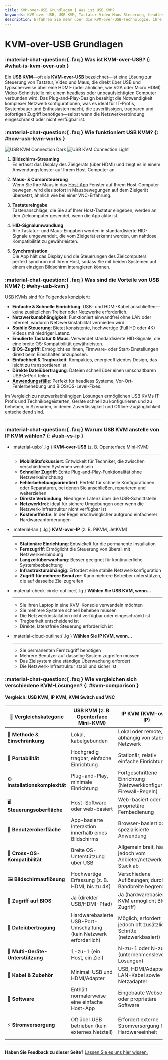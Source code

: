 ```yaml
---
title: KVM-over-USB Grundlagen | Was ist USB KVM?
keywords: KVM-over-USB, USB KVM, Tastatur Video Maus Steuerung, headless Computer, Plug-and-Play, netzwerkunabhängig, IT-Profis, Systembauer, tragbares KVM, BIOS-Zugriff
description: Erfahren Sie mehr über die KVM-over-USB-Technologie, ihre Vorteile und wie sie sich im Vergleich zu anderen KVM-Lösungen verhält. Ideal für IT-Profis und Systembauer, die tragbare und netzwerkunabhängige Gerätesteuerung benötigen.
---
```


# KVM-over-USB Grundlagen

### :material-chat-question:{ .faq } Was ist KVM-over-USB? {: #what-is-kvm-over-usb }

Ein **USB KVM**—oft als **KVM-over-USB** bezeichnet—ist eine Lösung zur Steuerung von Tastatur, Video und Maus, die direkt über USB und typischerweise über eine HDMI- (oder ähnliche, wie VGA oder Micro HDMI) Video-Schnittstelle mit einem headless oder unbeaufsichtigten Computer verbunden wird. Das Plug-and-Play-Design beseitigt die Notwendigkeit komplexer Netzwerkkonfigurationen, was es ideal für IT-Profis, Systembauer und Enthusiasten macht, die zuverlässigen, tragbaren und sofortigen Zugriff benötigen—selbst wenn die Netzwerkverbindung eingeschränkt oder nicht verfügbar ist.

### :material-chat-question:{ .faq } Wie funktioniert USB KVM? {: #how-usb-kvm-works }

![USB KVM Connection Dark](https://assets.openterface.com/images/usbkvm/usb-kvm-connect-dark.svg#only-dark)
![USB KVM Connection Light](https://assets.openterface.com/images/usbkvm/usb-kvm-connect-light.svg#only-light)

1. **Bildschirm-Streaming**  
   Es erfasst das Display des Zielgeräts (über HDMI) und zeigt es in einem Anwendungsfenster auf Ihrem Host-Computer an.

2. **Maus- & Cursorsteuerung**  
   Wenn Sie Ihre Maus in das [Host-App](/app) Fenster auf Ihrem Host-Computer bewegen, wird dies sofort in Mausbewegungen auf dem Zielgerät übersetzt, ähnlich wie bei einer VNC-Erfahrung.

3. **Tastatureingabe**  
   Tastenanschläge, die Sie auf Ihrer Host-Tastatur eingeben, werden an den Zielcomputer gesendet, wenn die App aktiv ist.

4. **HID-Signalumwandlung**  
   Alle Tastatur- und Maus-Eingaben werden in standardisierte HID-Signale umgewandelt, die vom Zielgerät erkannt werden, um nahtlose Kompatibilität zu gewährleisten.

5. **Synchronisation**  
   Die App hält das Display und die Steuerungen des Zielcomputers perfekt synchron mit Ihrem Host, sodass Sie mit beiden Systemen auf einem einzigen Bildschirm interagieren können.

### :material-chat-question:{ .faq } Was sind die Vorteile von USB KVM? {: #why-usb-kvm }

USB KVMs sind für Folgendes konzipiert:

-   **Einfache & Schnelle Einrichtung**: USB- und HDMI-Kabel anschließen—keine zusätzlichen Treiber oder Netzwerke erforderlich.
-   **Netzwerkunabhängigkeit**: Funktioniert einwandfrei ohne LAN oder Internet, wodurch Netzwerkinstabilität vermieden wird.
-   **Stabile Steuerung**: Bietet konsistente, hochwertige (Full HD oder 4K) Videos mit niedriger Latenz.
-   **Emulierte Tastatur & Maus**: Verwendet standardisierte HID-Signale, die eine breite OS-Kompatibilität gewährleisten.
-   **BIOS-Zugriff**: Ermöglicht es Ihnen, Firmware- oder Start-Einstellungen direkt beim Einschalten anzupassen.
-   **Einfachheit & Tragbarkeit**: Kompaktes, energieeffizientes Design, das leicht zu transportieren ist.
-   **Direkte Dateiübertragung**: Dateien schnell über einen umschaltbaren USB-A-Port teilen.
-   **[Anwendungsfälle](/use-cases)**: Perfekt für headless Systeme, Vor-Ort-Fehlerbehebung und BIOS/OS-Level-Fixes.

Im Vergleich zu netzwerkabhängigen Lösungen ermöglichen USB KVMs IT-Profis und Technikbegeisterten, Geräte schnell zu konfigurieren und zu beheben, in Szenarien, in denen Zuverlässigkeit und Offline-Zugänglichkeit entscheidend sind.

---

### :material-chat-question:{ .faq } Warum USB KVM anstelle von IP KVM wählen? {: #usb-vs-ip }

<div class="grid cards" markdown>

-   :material-usb:{ .lg } **KVM-over-USB** (z. B. Openterface Mini-KVM)

    ***

    -   **Mobilitätsfokussiert**: Entwickelt für Techniker, die zwischen verschiedenen Systemen wechseln
    -   **Schneller Zugriff**: Echte Plug-and-Play-Funktionalität ohne Netzwerkeinrichtung
    -   **Fehlerbehebungsorientiert**: Perfekt für schnelle Konfigurationen oder Reparaturen, bei denen Sie anschließen, reparieren und weiterziehen
    -   **Direkte Verbindung**: Niedrigere Latenz über die USB-Schnittstelle
    -   **Netzwerkfrei**: Ideal für sichere Umgebungen oder wenn die Netzwerk-Infrastruktur nicht verfügbar ist
    -   **Kosteneffektiv**: In der Regel erschwinglicher aufgrund einfacherer Hardwareanforderungen

-   :material-lan:{ .lg } **KVM-over-IP** (z. B. PiKVM, JetKVM)

    ***

    -   **Stationäre Einrichtung**: Entwickelt für die permanente Installation
    -   **Fernzugriff**: Ermöglicht die Steuerung von überall mit Netzwerkverbindung
    -   **Langzeitüberwachung**: Besser geeignet für kontinuierliche Systembeobachtung
    -   **Infrastrukturabhängig**: Erfordert eine stabile Netzwerkkonfiguration
    -   **Zugriff für mehrere Benutzer**: Kann mehrere Betreiber unterstützen, die auf dasselbe Ziel zugreifen

-   :material-check-circle-outline:{ .lg } **Wählen Sie USB KVM, wenn…**

    ***

    -   Sie Ihren Laptop in eine KVM-Konsole verwandeln möchten
    -   Sie mehrere Systeme schnell beheben müssen
    -   Die Netzwerkinstallation nicht verfügbar oder eingeschränkt ist
    -   Tragbarkeit entscheidend ist
    -   Direkte, latenzfreie Steuerung erforderlich ist

-   :material-cloud-outline:{ .lg } **Wählen Sie IP KVM, wenn…**

    ***

    -   Sie permanenten Fernzugriff benötigen
    -   Mehrere Benutzer auf dasselbe System zugreifen müssen
    -   Das Zielsystem eine ständige Überwachung erfordert
    -   Die Netzwerk-Infrastruktur stabil und sicher ist

</div>

### :material-chat-question:{ .faq } Wie vergleichen sich verschiedene KVM-Lösungen? {: #kvm-comparison }

#### Vergleich: USB KVM, IP KVM, KVM Switch und VNC

| 🤔 **Vergleichskategorie**     | **USB KVM (z. B. Openterface Mini-KVM)**              | **IP KVM (KVM-over-IP)**                                | **KVM Switch**                             | **Software KVM / VNC**                       |
| ------------------------------ | ----------------------------------------------------- | ------------------------------------------------------- | ------------------------------------------ | -------------------------------------------- |
| 🎯 **Methode & Einschränkung** | Lokal, kabelgebunden                                   | Lokal oder remote, abhängig von stabilem Netzwerk       | Lokal, kabelgebunden                       | Lokal/Remote, netzwerkabhängig               |
| 🚀 **Portabilität**           | Hochgradig tragbar, einfache Einrichtung              | Stationär, relativ einfache Einrichtung                 | Stationär, oft sperrig                     | Softwarebasiert (keine dedizierte Hardware) |
| ⚙️ **Installationskomplexität** | Plug-and-Play, minimale Einrichtung                   | Fortgeschrittene Einrichtung (Netzwerkkonfiguration, Firewall-Regeln) | Moderate Einrichtung, mehrere Kabel        | Netzwerk- und Softwareeinrichtung kann komplex sein |
| 🖥️ **Steuerungsoberfläche**   | Host-Software oder web-basiert                        | Web-basiert oder proprietäre Fernbedienung             | Physische Schalteroberfläche               | Software-Client auf dem Host                 |
| 👀 **Benutzeroberfläche**      | App-basierte Interaktion innerhalb eines Bildschirms  | Browser-basiert oder spezialisierte Anwendung          | Physischer Schalter, keine dedizierte Software | Softwarebasiert, abhängig vom VNC-Client     |
| 🔄 **Cross-OS-Kompatibilität** | Breite OS-Unterstützung über USB                      | Allgemein breit, hängt jedoch vom Anbieter/netzwerk-Stack ab | Hängt vom Modell ab (USB, VGA, DVI usw.)   | Erfordert Installation kompatibler Software   |
| 🖼️ **Bildschirmauflösung**     | Hochwertige Erfassung (z. B. HDMI, bis zu 4K)         | Verschiedene Auflösungen; durch Bandbreite begrenzt    | Variiert je nach Kabel und Gerätefähigkeiten | Hängt von der Netzwerkgeschwindigkeit und Software ab |
| 🔑 **Zugriff auf BIOS**        | Ja (direkter USB/HDMI-Pfad)                           | Ja (hardwarebasierte IP KVM ermöglicht BIOS-Zugriff)    | Ja                                        | Nein (OS muss laufen)                        |
| 📁 **Dateiübertragung**        | Hardwarebasierte USB-Port-Umschaltung (kein Netzwerk erforderlich) | Möglich, erfordert jedoch oft zusätzliche Schritte (netzwerkbasiert) | Typischerweise nicht verfügbar              | Netzwerkabhängig, abhängig von Software      |
| 🔗 **Multi-Geräte-Unterstützung** | 1-zu-1 (ein Host, ein Ziel)                          | N-zu-1 oder N-zu-N (unternehmenslevel Lösungen)        | 1-zu-N über physische Schalter             | N-zu-N, softwarebasiert über Netzwerk        |
| 🔌 **Kabel & Zubehör**        | Minimal: USB und HDMI/Adapter                          | USB, HDMI/Adapter, LAN-Kabel sowie Netzadapter          | Mehrere Video- und Peripheriekabel        | Netzwerkverbindung erforderlich                |
| 💾 **Software**                | Enthält normalerweise eine einfache Host-App          | Eingebaute Webserver oder proprietäre Software          | Keine zusätzliche Software für grundlegendes Umschalten | VNC-Server auf dem Ziel + Client auf dem Host |
| ⚡️ **Stromversorgung**         | Oft über USB betrieben (kein externes Netzteil)      | Erfordert externe Stromversorgung für Hardwareeinheit    | Erfordert typischerweise externe Stromversorgung | N/A (rein softwarebasiert)                   |

---

**Haben Sie Feedback zu dieser Seite?** [Lassen Sie es uns hier wissen.](https://forms.gle/wmxoR2C1VdG36mT69)